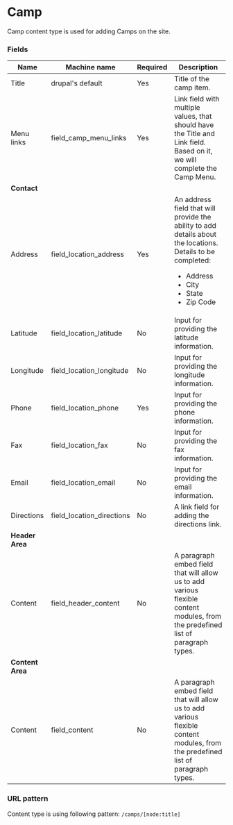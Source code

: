 # Camp
Camp content type is used for adding Camps on the site.

### Fields
| Name  | Machine name | Required | Description |
| ------------- | ------------- | ------------- | ------------- |
| Title  | drupal's default  | Yes | Title of the camp item. |
| Menu links | field\_camp\_menu_links  | Yes | Link field with multiple values, that should have the Title and Link field. Based on it, we will complete the Camp Menu. |
| **Contact** ||||
| Address | field\_location_address | Yes | An address field that will provide the ability to add details about the locations. Details to be completed: <ul><li>Address</li><li>City</li><li>State</li><li>Zip Code</li></ul> |
| Latitude | field\_location_latitude | No | Input for providing the latitude information. |
| Longitude | field\_location_longitude | No | Input for providing the longitude information. |
| Phone | field\_location_phone | Yes | Input for providing the phone information. |
| Fax | field\_location_fax | No | Input for providing the fax information. |
| Email | field\_location_email | No | Input for providing the email information. |
| Directions | field\_location_directions | No | A link field for adding the directions link. |
| **Header Area** ||||
| Content | field\_header_content | No | A paragraph embed field that will allow us to add various flexible content modules, from the predefined list of paragraph types. |
| **Content Area** ||||
| Content | field_content | No | A paragraph embed field that will allow us to add various flexible content modules, from the predefined list of paragraph types. |

### URL pattern

Content type is using following pattern:
`/camps/[node:title]`

